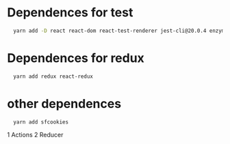# Dependences for test
```sh
  yarn add -D react react-dom react-test-renderer jest-cli@20.0.4 enzyme enzyme-adapter-react-16
```

# Dependences for redux
```sh
  yarn add redux react-redux
```

# other dependences
```sh
  yarn add sfcookies
```

1 Actions
2 Reducer
